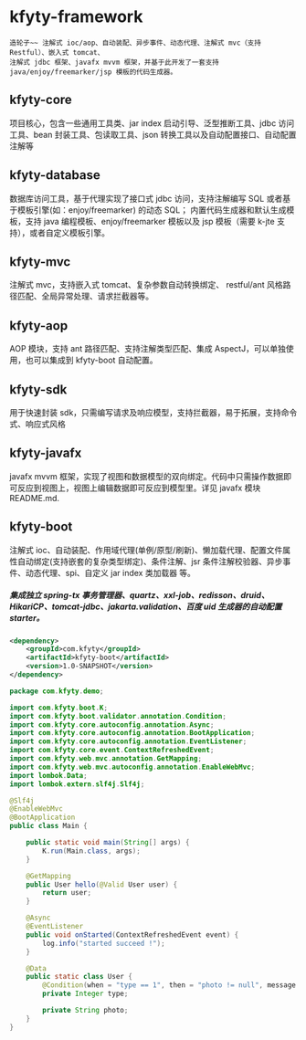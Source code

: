 # kfyty-framework
    造轮子~~ 注解式 ioc/aop、自动装配、异步事件、动态代理、注解式 mvc（支持 Restful）、嵌入式 tomcat、
    注解式 jdbc 框架、javafx mvvm 框架，并基于此开发了一套支持 java/enjoy/freemarker/jsp 模板的代码生成器。

## kfyty-core
项目核心，包含一些通用工具类、jar index 启动引导、泛型推断工具、jdbc 访问工具、bean 封装工具、包读取工具、json 转换工具以及自动配置接口、自动配置注解等

## kfyty-database
数据库访问工具，基于代理实现了接口式 jdbc 访问，支持注解编写 SQL 或者基于模板引擎(如：enjoy/freemarker) 的动态 SQL；
内置代码生成器和默认生成模板，支持 java 编程模板、enjoy/freemarker 模板以及 jsp 模板（需要 k-jte 支持），或者自定义模板引擎。

## kfyty-mvc
注解式 mvc，支持嵌入式 tomcat、复杂参数自动转换绑定、 restful/ant 风格路径匹配、全局异常处理、请求拦截器等。

## kfyty-aop
AOP 模块，支持 ant 路径匹配、支持注解类型匹配、集成 AspectJ，可以单独使用，也可以集成到 kfyty-boot 自动配置。

## kfyty-sdk
用于快速封装 sdk，只需编写请求及响应模型，支持拦截器，易于拓展，支持命令式、响应式风格

## kfyty-javafx
javafx mvvm 框架，实现了视图和数据模型的双向绑定。代码中只需操作数据即可反应到视图上，视图上编辑数据即可反应到模型里。详见 javafx 模块 README.md.

## kfyty-boot
注解式 ioc、自动装配、作用域代理(单例/原型/刷新)、懒加载代理、配置文件属性自动绑定(支持嵌套的复杂类型绑定)、条件注解、jsr 条件注解校验器、异步事件、动态代理、spi、自定义 jar index 类加载器 等。
##### 集成独立 spring-tx 事务管理器、quartz、xxl-job、redisson、druid、HikariCP、tomcat-jdbc、jakarta.validation、百度 uid 生成器的自动配置 starter。

```xml
<dependency>
    <groupId>com.kfyty</groupId>
    <artifactId>kfyty-boot</artifactId>
    <version>1.0-SNAPSHOT</version>
</dependency>
```
```java
package com.kfyty.demo;

import com.kfyty.boot.K;
import com.kfyty.boot.validator.annotation.Condition;
import com.kfyty.core.autoconfig.annotation.Async;
import com.kfyty.core.autoconfig.annotation.BootApplication;
import com.kfyty.core.autoconfig.annotation.EventListener;
import com.kfyty.core.event.ContextRefreshedEvent;
import com.kfyty.web.mvc.annotation.GetMapping;
import com.kfyty.web.mvc.autoconfig.annotation.EnableWebMvc;
import lombok.Data;
import lombok.extern.slf4j.Slf4j;

@Slf4j
@EnableWebMvc
@BootApplication
public class Main {

    public static void main(String[] args) {
        K.run(Main.class, args);
    }

    @GetMapping
    public User hello(@Valid User user) {
        return user;
    }

    @Async
    @EventListener
    public void onStarted(ContextRefreshedEvent event) {
        log.info("started succeed !");
    }

    @Data
    public static class User {
        @Condition(when = "type == 1", then = "photo != null", message = "type=1时，图片不能为空")
        private Integer type;

        private String photo;
    }
}
```
